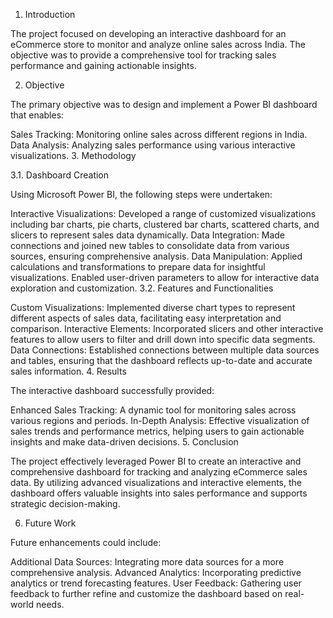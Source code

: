 1. Introduction

The project focused on developing an interactive dashboard for an eCommerce store to monitor and analyze online sales across India. The objective was to provide a comprehensive tool for tracking sales performance and gaining actionable insights.

2. Objective

The primary objective was to design and implement a Power BI dashboard that enables:

Sales Tracking: Monitoring online sales across different regions in India.
Data Analysis: Analyzing sales performance using various interactive visualizations.
3. Methodology

3.1. Dashboard Creation

Using Microsoft Power BI, the following steps were undertaken:

Interactive Visualizations: Developed a range of customized visualizations including bar charts, pie charts, clustered bar charts, scattered charts, and slicers to represent sales data dynamically.
Data Integration: Made connections and joined new tables to consolidate data from various sources, ensuring comprehensive analysis.
Data Manipulation: Applied calculations and transformations to prepare data for insightful visualizations. Enabled user-driven parameters to allow for interactive data exploration and customization.
3.2. Features and Functionalities

Custom Visualizations: Implemented diverse chart types to represent different aspects of sales data, facilitating easy interpretation and comparison.
Interactive Elements: Incorporated slicers and other interactive features to allow users to filter and drill down into specific data segments.
Data Connections: Established connections between multiple data sources and tables, ensuring that the dashboard reflects up-to-date and accurate sales information.
4. Results

The interactive dashboard successfully provided:

Enhanced Sales Tracking: A dynamic tool for monitoring sales across various regions and periods.
In-Depth Analysis: Effective visualization of sales trends and performance metrics, helping users to gain actionable insights and make data-driven decisions.
5. Conclusion

The project effectively leveraged Power BI to create an interactive and comprehensive dashboard for tracking and analyzing eCommerce sales data. By utilizing advanced visualizations and interactive elements, the dashboard offers valuable insights into sales performance and supports strategic decision-making.

6. Future Work

Future enhancements could include:

Additional Data Sources: Integrating more data sources for a more comprehensive analysis.
Advanced Analytics: Incorporating predictive analytics or trend forecasting features.
User Feedback: Gathering user feedback to further refine and customize the dashboard based on real-world needs.
